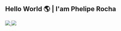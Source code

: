 ## Hello World 🌎 | I'am Phelipe Rocha

<div>
  <a href="https://github.com/PhelipeRocha99">
  <img heigth:"180em" src="https://github-readme-stats.vercel.app/api?username=pheliperocha99&count_private=true&show_icons=true&count_private=true&title_color=FFB300&icon_color=FFB300&bg_color=010409&text_color=976909&border_color=999"/>
  <img heigth:"180em" src="https://github-readme-stats.vercel.app/api/top-langs/?username=pheliperocha99&layout=compact&langs_count=16&title_color=FFB300&icon_color=FFB300&bg_color=010409&text_color=976909&border_color=999"/>
</div>
  
<!--   <img src="https://cdn.jsdelivr.net/gh/devicons/devicon/icons/javascript/javascript-original.svg" /> -->

<!--
**PhelipeRocha99/pheliperocha99** is a ✨ _special_ ✨ repository because its `README.md` (this file) appears on your GitHub profile.

Here are some ideas to get you started:

- 🔭 I’m currently working on ...
- 🌱 I’m currently learning ...
- 👯 I’m looking to collaborate on ...
- 🤔 I’m looking for help with ...
- 💬 Ask me about ...
- 📫 How to reach me: ...
- 😄 Pronouns: ...
- ⚡ Fun fact: ...
-->
